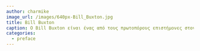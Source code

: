 ```yaml
---
author: charmike
image_url: /images/640px-Bill_Buxton.jpg
title: Bill Buxton
caption: Ο Bill Buxton είναι ένας από τους πρωτοπόρους επιστήμονες στον τομέα της επικοινωνίας ανθρώπου-υπολογιστή και είναι ο πατέρας του multi-touch interface που χρησιμοποιείται στα trackpads και στις οθόνες αφής.
categories:
  - preface
---
```

